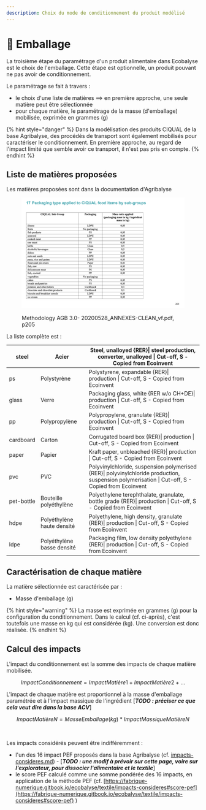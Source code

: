 ```yaml
---
description: Choix du mode de conditionnement du produit modélisé
---
```


# 🥫 Emballage

La troisième étape du paramétrage d'un produit alimentaire dans Ecobalyse est le choix de l'emballage. Cette étape est optionnelle, un produit pouvant ne pas avoir de conditionnement.&#x20;

Le paramétrage se fait à travers :

* le choix d'une liste de matières ==> en première approche, une seule matière peut être sélectionnée
* pour chaque matière, le paramétrage de la masse (d'emballage) mobilisée, exprimée en grammes (g)

{% hint style="danger" %}
Dans la modélisation des produits CIQUAL de la base Agribalyse, des procédés de transport sont également mobilisés pour caractériser le conditionnement. En première approche, au regard de l'impact limité que semble avoir ce transport, il n'est pas pris en compte.
{% endhint %}

## Liste de matières proposées

Les matières proposées sont dans la documentation d'Agribalyse&#x20;

<figure><img src="../../.gitbook/assets/image (178).png" alt=""><figcaption><p>Methodology AGB 3.0- 20200528_ANNEXES-CLEAN_vf.pdf, p205</p></figcaption></figure>

La liste complète est :&#x20;

| steel      | Acier                      | Steel, unalloyed {RER}\| steel production, converter, unalloyed \| Cut-off, S - Copied from Ecoinvent                                           |
| ---------- | -------------------------- | ----------------------------------------------------------------------------------------------------------------------------------------------- |
| ps         | Polystyrène                | Polystyrene, expandable {RER}\| production \| Cut-off, S - Copied from Ecoinvent                                                                |
| glass      | Verre                      | Packaging glass, white {RER w/o CH+DE}\| production \| Cut-off, S - Copied from Ecoinvent                                                       |
| pp         | Polypropylène              | Polypropylene, granulate {RER}\| production \| Cut-off, S - Copied from Ecoinvent                                                               |
| cardboard  | Carton                     | Corrugated board box {RER}\| production \| Cut-off, S - Copied from Ecoinvent                                                                   |
| paper      | Papier                     | Kraft paper, unbleached {RER}\| production \| Cut-off, S - Copied from Ecoinvent                                                                |
| pvc        | PVC                        | Polyvinylchloride, suspension polymerised {RER}\| polyvinylchloride production, suspension polymerisation \| Cut-off, S - Copied from Ecoinvent |
| pet-bottle | Bouteille polyéthylène     | Polyethylene terephthalate, granulate, bottle grade {RER}\| production \| Cut-off, S - Copied from Ecoinvent                                    |
| hdpe       | Polyéthylène haute densité | Polyethylene, high density, granulate {RER}\| production \| Cut-off, S - Copied from Ecoinvent                                                  |
| ldpe       | Polyéthylène basse densité | Packaging film, low density polyethylene {RER}\| production \| Cut-off, S - Copied from Ecoinvent                                               |

## Caractérisation de chaque matière

La matière sélectionnée est caractérisée par :&#x20;

* Masse d'emballage (g)

{% hint style="warning" %}
La masse est exprimée en grammes (g) pour la configuration du conditionnement. Dans le calcul (cf. ci-après), c'est toutefois une masse en kg qui est considérée (kg). Une conversion est donc réalisée.
{% endhint %}

&#x20;

## Calcul des impacts

L'impact du conditionnement est la somme des impacts de chaque matière mobilisée.

$$
ImpactConditionnement = ImpactMatière1 + ImpactMatière 2 + ...
$$

​L'impact de chaque matière est proportionnel à la masse d'emballage paramétrée et à l'impact massique de l'ingrédient \[_**TODO : préciser ce que cela veut dire dans la base ACV**_]

$$
ImpactMatièreN = MasseEmballage (kg) * ImpactMassiqueMatièreN
$$

​

Les impacts considérés peuvent être indifféremment :&#x20;

* l'un des 16 impact PEF proposés dans la base Agribalyse (cf. [impacts-consideres.md](../../textile/pages-textiles-old/impacts-consideres.md "mention")) - \[_**TODO : une modif à prévoir sur cette page, voire sur l'explorateur, pour dissocier l'alimentaire et le textile**_]
* le score PEF calculé comme une somme pondérée des 16 impacts, en application de la méthode PEF (cf. [https://fabrique-numerique.gitbook.io/ecobalyse/textile/impacts-consideres#score-pef](https://fabrique-numerique.gitbook.io/ecobalyse/textile/impacts-consideres#score-pef) )
